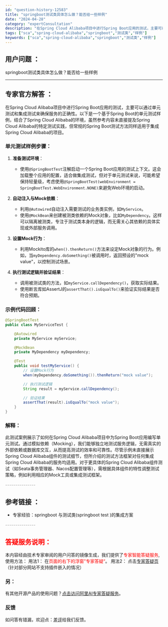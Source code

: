 ```yaml
---
id: "question-history-12583"
title: "springboot测试类具体怎么做？能否给一些样例"
date: "2024-04-28"
category: "expertConsultation"
description: "在Spring Cloud Alibaba项目中进行Spring Boot应用的测试，主要可以通过单元测试和集成测试来确保服务的正确性。以下是一个基于Spring Boot的单元测试样例，结合了Spring Cloud Alibaba的环境，虽然参考内容未直接提及Spring Cloud Aliba"
tags: ["sca","spring-cloud-alibaba","springboot","测试类","样例"]
keywords: ["sca","spring-cloud-alibaba","springboot","测试类","样例"]
---
```


## 用户问题 ： 
 springboot测试类具体怎么做？能否给一些样例  

---------------
## 专家官方解答 ：

在Spring Cloud Alibaba项目中进行Spring Boot应用的测试，主要可以通过单元测试和集成测试来确保服务的正确性。以下是一个基于Spring Boot的单元测试样例，结合了Spring Cloud Alibaba的环境，虽然参考内容未直接提及Spring Cloud Alibaba的特定测试实践，但常规的Spring Boot测试方法同样适用于集成Spring Cloud Alibaba的项目。

### 单元测试样例步骤：

1. **准备测试环境**：
   - 使用`@SpringBootTest`注解启动一个Spring Boot应用的测试上下文。这会加载整个应用的配置，适合做集成测试，但对于单元测试来说，可能希望保持轻量级，考虑使用`@SpringBootTest(webEnvironment = SpringBootTest.WebEnvironment.NONE)`来避免Web环境的启动。
   
2. **自动注入与Mock依赖**：
   - 利用`@Autowired`自动注入需要测试的业务类实例，如`MyService`。
   - 使用`@MockBean`来创建被测类依赖的Mock对象，比如`MyDependency`。这样可以隔离被测类，专注于测试类本身的逻辑，而无需关心其依赖的具体实现或外部服务调用。

3. **设置Mock行为**：
   - 利用Mockito库的`when().thenReturn()`方法来设定Mock对象的行为。例如，当`myDependency.doSomething()`被调用时，返回预设的"mock value"，以控制测试场景。

4. **执行测试逻辑并验证结果**：
   - 调用被测试类的方法，如`myService.callDependency()`，获取实际结果。
   - 使用断言库如AssertJ的`assertThat().isEqualTo()`来验证实际结果是否符合预期。

### 示例代码回顾：

```java
@SpringBootTest
public class MyServiceTest {

    @Autowired
    private MyService myService;

    @MockBean
    private MyDependency myDependency;

    @Test
    public void testMyService() {
        // 设置Mock行为
        when(myDependency.doSomething()).thenReturn("mock value");

        // 执行测试逻辑
        String result = myService.callDependency();

        // 验证结果
        assertThat(result).isEqualTo("mock value");
    }
}
```

### 解释：
此测试案例展示了如何在Spring Cloud Alibaba项目中为Spring Boot应用编写单元测试。通过模拟依赖（Mocking），我们能够独立地测试服务逻辑，无需真实的外部依赖或数据库交互，从而提高测试的效率和可靠性。尽管示例未直接展示Spring Cloud Alibaba组件的测试细节，但所介绍的测试方法框架对任何集成Spring Cloud Alibaba的服务均适用。对于更具体的Spring Cloud Alibaba组件测试（如Seata事务管理器、Nacos配置管理等），需根据具体组件的特性调整测试策略，例如利用相应的Mock工具或集成测试框架。


<font color="#949494">---------------</font> 


## 参考链接 ：

* 专家经验：springboot 与测试类(springboot test )的集成方案 


 <font color="#949494">---------------</font> 
 


## <font color="#FF0000">答疑服务说明：</font> 

本内容经由技术专家审阅的用户问答的镜像生成，我们提供了<font color="#FF0000">专家智能答疑服务</font>,使用方法：
用法1： 在<font color="#FF0000">页面的右下的浮窗”专家答疑“</font>。
用法2： 点击[专家答疑页](https://answer.opensource.alibaba.com/docs/intro)（针对部分网站不支持插件嵌入的情况）
### 另：


有其他开源产品的使用问题？[点击访问阿里AI专家答疑服务](https://answer.opensource.alibaba.com/docs/intro)。
### 反馈
如问答有错漏，欢迎点：[差评](https://ai.nacos.io/user/feedbackByEnhancerGradePOJOID?enhancerGradePOJOId=12676)给我们反馈。
